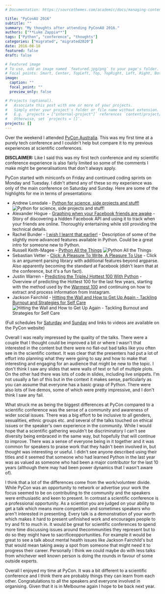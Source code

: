 ```yaml
---
# Documentation: https://sourcethemes.com/academic/docs/managing-content/

title: "PyConAU 2016"
subtitle: ""
summary: "My thoughts after attending PyConAU 2016."
authors: ["**Luke Zappia**"]
tags: ["Python", "conference", "thoughts"]
categories: ["migrated", "migrated2020"]
date: 2016-08-18
featured: false
draft: false

# Featured image
# To use, add an image named `featured.jpg/png` to your page's folder.
# Focal points: Smart, Center, TopLeft, Top, TopRight, Left, Right, BottomLeft, Bottom, BottomRight.
image:
  caption: ""
  focal_point: ""
  preview_only: false

# Projects (optional).
#   Associate this post with one or more of your projects.
#   Simply enter your project's folder or file name without extension.
#   E.g. `projects = ["internal-project"]` references `content/project/deep-learning/index.md`.
#   Otherwise, set `projects = []`.
projects: []
---
```


Over the weekend I attended [PyCon Australia](https://2016.pycon-au.org/). This
was my first time at a purely tech conference and I couldn't help but compare
it to my previous experiences at scientific conferences.

**DISCLAIMER:** Like I said this was my first tech conference and my scientific
conference experience is also fairly limited so some of the comments I make
might be generalisations that don't always apply.

PyCon started with miniconfs on Friday and continued coding sprints on Monday
and Tuesday. I didn't attend any of these so my experience was only of the main
conference on Saturday and Sunday. Here are some of the highlights for me in
terms of presentations:

* Andrew Lonsdale - [Python for science, side projects and stuff!](https://www.youtube.com/watch?v=PCZS9wqBUuE)
  ![Python for science, side projects and stuff!](/post/2016-08-18-pyconau-2016_files/python_for_science.jpg)
* Alexander Hogue - [Graphing when your Facebook friends are awake](https://www.youtube.com/watch?v=MkSkqMvGBuo) - Story of discovering a
  hidden Facebook API and using it to track when your friends are online.
  Thoroughly entertaining while still providing the technical details.
* Rachel Bunder - [I wish I learnt that earlier!](https://www.youtube.com/watch?v=cy5n6XAtA-w) - Description of some of the slightly more advanced features available in
  Python. Could be a great intro for someone new to Python.
* Russell Keith-Magee - [Python All the Things](https://www.youtube.com/watch?v=1sDyVJm3Ht0)
  ![Python All the Things](/post/2016-08-18-pyconau-2016_files/python_all_the_things.jpg)
* Sebastian Vetter - [Click: A Pleasure To Write, A Pleasure To Use](https://www.youtube.com/watch?v=bsJFMtQ5MZU) - Click is an argument parsing
  library with additional features beyond argparse. Also apparently becoming the
  standard at Facebook (didn't learn that at the conference, but it's a fun
  fact).
* Justin Warren - [Predicting the TripleJ Hottest 100 With Python](https://www.youtube.com/watch?v=qjTc5q7MsMg) - Overview of predicting
  the Hottest 100 for the last few years, starting with the method used by the
  [Warmest 100](http://warmest100.com.au/2013/index.html) and continuing on how
  to extract and process information from Instagram.
* Jackson Fairchild - [Hitting the Wall and How to Get Up Again - Tackling Burnout and Strategies for Self Care](https://www.youtube.com/watch?v=Rdc06jpjVIY)
  ![Hitting the Wall and How to Get Up Again - Tackling Burnout and Strategies for Self Care](/post/2016-08-18-pyconau-2016_files/tackling_burnout.jpg)

(Full schedules for [Saturday](https://2016.pycon-au.org/programme/schedule/saturday?_code=301) and [Sunday](https://2016.pycon-au.org/programme/schedule/sunday?_code=301)
and links to videos are available on the PyCon website)

Overall I was really impressed by the quality of the talks. There were a couple
that I thought could be improved a bit or where I wasn't that interested in the
content but there were no flat-out bad talks like you often see in the
scientific context. It was clear that the presenters had put a lot of effort
into planning what they were going to say and how to make that interesting and
engaging for an audience that might be new to the topic. I don't think I saw
any slides that were walls of text or full of multiple plots. On the other had
there was lots of code in slides, including live snippets. I'm not usually a
fan of this but in the context it makes sense, particularly as you can assume
that everyone has a basic grasp of Python. There were also lots of live demos,
some of which were pretty impressive, and I don't think I saw any fail.

What struck me as being the biggest differences at PyCon compared to a
scientific conference was the sense of a community and awareness of wider
social issues. There was a big effort to be inclusive to all genders,
sexualities, ethnic groups etc. and several of the talks touched on ethical
issues or the speaker's own experience in the community. While I would hope
that a scientific gathering wouldn't be discriminatory I can't see diversity
being embraced in the same way, but hopefully that will continue to improve.
There was a sense of everyone being in it together and it was common for
speakers to praise work that they hadn't been involved in, but thought was
interesting or useful. I didn't see anyone described using their titles and it
seemed that someone who had learned Python in the last year was as valued as
someone who had been a major contributor for the last 10 years (although there
may had been power dynamics that I wasn't aware of).

I think that a lot of the differences come from the work/volunteer divide.
While PyCon was an opportunity to network or advertise your work the focus
seemed to be on contributing to the community and the speakers were
enthusiastic and keen to present. In contrast a scientific conference is a
professional opportunity. As a scientist you are judged on your ability to get
a talk which means more competition and sometimes speakers who aren't
interested in presenting. Every talk is a demonstration of your worth which
makes it hard to present unfinished work and encourages people to try and fit
to much in. It would be great for scientific conferences to spend more time
discussing issues around thecommunities they represent but to do so they might
have to sacrificeopportunities. For example it would be great to see a talk
about mental health issues like Jackson Fairchild's but that would mean taking
away a spot from someone that might need it to progress their career.
Personally I think we could maybe do with less talks from whichever well known
person is doing the rounds in favour of some outside experts.

Overall I enjoyed my time at PyCon. It was a bit different to a scientific
conference and I think there are probably things they can learn from each
other. Congratulations to all the speakers and everyone involved in
organising. Given that it is in Melbourne again I hope to be back next year.
